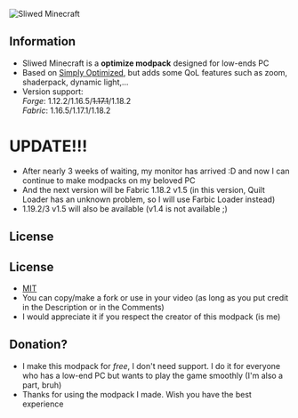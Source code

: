 ![Sliwed Minecraft](https://i.imgur.com/QMe8yZj.png)

## Information
- Sliwed Minecraft is a **optimize modpack** designed for low-ends PC
- Based on [Simply Optimized](https://modrinth.com/modpack/sop), but adds some QoL features such as zoom, shaderpack, dynamic light,...
- Version support:\
        *Forge*: 1.12.2/1.16.5/~~1.17.1~~/1.18.2\
        *Fabric*: 1.16.5/1.17.1/1.18.2
# UPDATE!!!
- After nearly 3 weeks of waiting, my monitor has arrived :D and now I can continue to make modpacks on my beloved PC
- And the next version will be Fabric 1.18.2 v1.5 (in this version, Quilt Loader has an unknown problem, so I will use Farbic Loader instead)
- 1.19.2/3 v1.5 will also be available (v1.4 is not available ;\)
## License
## License
- [MIT](https://cdn.modrinth.com/licenses/mit.txt)
- You can copy/make a fork or use in your video (as long as you put credit in the Description or in the Comments)
- I would appreciate it if you respect the creator of this modpack (is me)
## Donation?
- I make this modpack for _free_, I don't need support. I do it for everyone who has a low-end PC but wants to play the game smoothly (I'm also a part, bruh)
- Thanks for using the modpack I made. Wish you have the best experience
